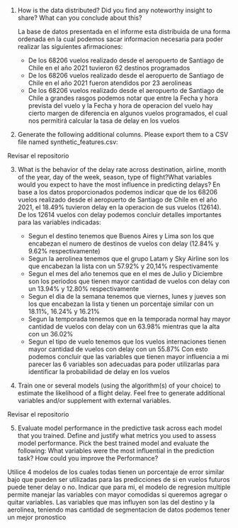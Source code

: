 1. How is the data distributed? Did you find any noteworthy insight to share? What can you conclude about this?

      La base de datos presentada en el informe esta distribuida de una forma ordenada en la cual podemos sacar informacion necesaria para           poder realizar las siguientes afirmaciones:
      - De los 68206 vuelos realizado desde el aeropuerto de Santiago de Chile en el año 2021 tuvieron 62 destinos programados
      - De los 68206 vuelos realizado desde el aeropuerto de Santiago de Chile en el año 2021 fueron atendidos por 23 aerolineas
      - De los 68206 vuelos realizado desde el aeropuerto de Santiago de Chile a grandes rasgos podemos notar que entre la Fecha y hora             prevista del vuelo y la Fecha y hora de operacion del vuelo hay cierto margen de diferencia en algunos vuelos programados, el cual nos         permitirá calcular la tasa de delay en los vuelos

2. Generate the following additional columns. Please export them to a CSV file named synthetic_features.csv:

Revisar el repositorio

3. What is the behavior of the delay rate across destination, airline, month of the year, day of the week, season, type of flight?What
variables would you expect to have the most influence in predicting delays?
      En base a los datos proporcionados podemos indicar que de los 68206 vuelos realizado desde el aeropuerto de Santiago de Chile en el año 2021, el 18.49% tuvieron delay en la operacion de sus vuelos (12614). De los 12614 vuelos con delay podemos concluir detalles importantes para las variables indicadas:
      - Segun el destino tenemos que Buenos Aires y Lima son los que encabezan el numero de destinos de vuelos con delay (12.84% y 9.62% respectivamente)
      - Segun la aerolinea tenemos que el grupo Latam y Sky Airline son los que encabezan la lista con un 57.92% y 20,14% respectivamente
      - Segun el mes del año tenemos que en el mes de Julio y Diciembre son los periodos que tienen mayor cantidad de vuelos con delay con un 13.94% y 12.80% respectivamente
      - Segun el dia de la semana tenemos que viernes, lunes y jueves son los que encabezan la lista y tienen un porcentaje similar con un 18.11%, 16.24% y 16.21% 
      - Segun la temporada tenemos que en la temporada normal hay mayor cantidad de vuelos con delay con un 63.98% mientras que la alta con un 36.02%
      - Segun el tipo de vuelo tenemos que los vuelos internaciones tienen mayor cantidad de vuelos con delay con un 55.87%
       Con esto podemos concluir que las variables que tienen mayor influencia a mi parecer las 6 variables son adecuadas para poder utilizarlas para identificar la probabilidad de delay en los vuelos
      
4. Train one or several models (using the algorithm(s) of your choice) to estimate the likelihood of a flight delay.
Feel free to generate additional variables and/or supplement with external variables.

Revisar el repositorio

5. Evaluate model performance in the predictive task across each model that you trained. Define and justify what metrics you used
to assess model performance. Pick the best trained model and evaluate the following: What variables were the most influential in
the prediction task? How could you improve the
Performance?

Utilice 4 modelos de los cuales todas tienen un porcentaje de error similar bajo que pueden ser utilizadas para las predicciones de si en vuelos futuros puede tener delay o no. Indicar que para mi, el modelo de regresion multiple permite manejar las variables con mayor comodidas si queremos agregar o quitar variables. Las variables que mas influyen son las del destino y la aerolinea, teniendo mas cantidad de segmentacion de datos podemos tener un mejor pronostico
